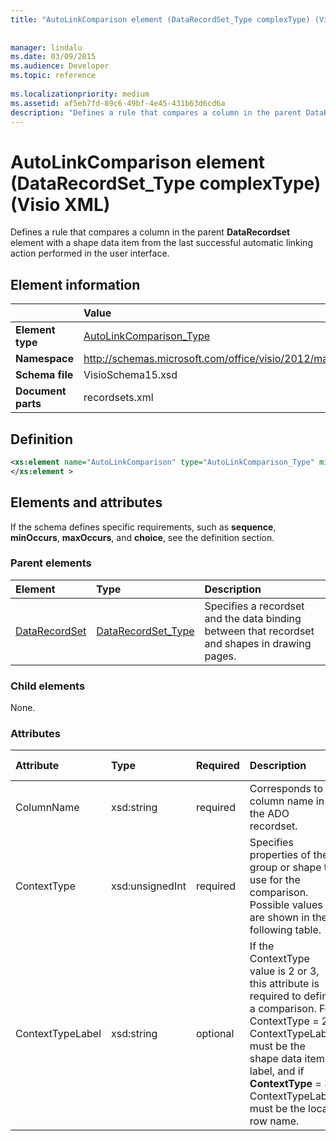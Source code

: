 ```yaml
---
title: "AutoLinkComparison element (DataRecordSet_Type complexType) (Visio XML)"
 
 
manager: lindalu
ms.date: 03/09/2015
ms.audience: Developer
ms.topic: reference
 
ms.localizationpriority: medium
ms.assetid: af5eb7fd-89c6-49bf-4e45-431b63d6cd6a
description: "Defines a rule that compares a column in the parent DataRecordset element with a shape data item from the last successful automatic linking action performed in the user interface."
---
```


# AutoLinkComparison element (DataRecordSet_Type complexType) (Visio XML)

Defines a rule that compares a column in the parent **DataRecordset** element with a shape data item from the last successful automatic linking action performed in the user interface. 
  
## Element information

||Value |
|:-----|:-----|
|**Element type** <br/> |[AutoLinkComparison_Type](autolinkcomparison_type-complextypevisio-xml.md) <br/> |
|**Namespace** <br/> |http://schemas.microsoft.com/office/visio/2012/main  <br/> |
|**Schema file** <br/> |VisioSchema15.xsd  <br/> |
|**Document parts** <br/> |recordsets.xml  <br/> |
   
## Definition

```XML
<xs:element name="AutoLinkComparison" type="AutoLinkComparison_Type" minOccurs="0" maxOccurs="unbounded" >
</xs:element >
```

## Elements and attributes

If the schema defines specific requirements, such as **sequence**, **minOccurs**, **maxOccurs**, and **choice**, see the definition section. 
  
### Parent elements

|**Element**|**Type**|**Description**|
|:-----|:-----|:-----|
|[DataRecordSet](datarecordset-element-datarecordsets_type-complextypevisio-xml.md) <br/> |[DataRecordSet_Type](datarecordset_type-complextypevisio-xml.md) <br/> |Specifies a recordset and the data binding between that recordset and shapes in drawing pages. |
   
### Child elements

None.
  
### Attributes

|**Attribute**|**Type**|**Required**|**Description**|**Possible values**|
|:-----|:-----|:-----|:-----|:-----|
|ColumnName  <br/> |xsd:string  <br/> |required  <br/> |Corresponds to a column name in the ADO recordset. |Values of the xsd:string type. |
|ContextType  <br/> |xsd:unsignedInt  <br/> |required  <br/> |Specifies properties of the group or shape to use for the comparison. Possible values are shown in the following table. |Values of the xsd:unsignedInt type. |
|ContextTypeLabel  <br/> |xsd:string  <br/> |optional  <br/> |If the ContextType value is 2 or 3, this attribute is required to define a comparison. For ContextType = 2, ContextTypeLabel must be the shape data item label, and if **ContextType** = 3, ContextTypeLabel must be the local row name. |Values of the xsd:string type. |
   

